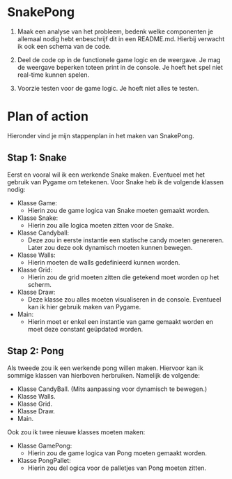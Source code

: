# SnakePong
1. Maak een analyse van het probleem, bedenk welke componenten je allemaal nodig hebt enbeschrijf  dit in een README.md. Hierbij verwacht ik ook een schema van de code.

2. Deel de code op in de functionele game logic en de weergave. Je mag de weergave beperken toteen print in de console. Je hoeft het spel niet real-time kunnen spelen.

3. Voorzie testen voor de game logic. Je hoeft niet alles te testen.

# Plan of action
Hieronder vind je mijn stappenplan in het maken van SnakePong.
## Stap 1: Snake
Eerst en vooral wil ik een werkende Snake maken. Eventueel met het gebruik van Pygame om tetekenen. Voor Snake heb ik de volgende klassen nodig:

* Klasse Game:
    * Hierin zou de game logica van Snake moeten gemaakt worden.
* Klasse Snake:
    * Hierin zou alle logica moeten zitten voor de Snake.
* Klasse Candyball:
    * Deze zou in eerste instantie een statische candy moeten genereren. Later zou deze ook dynamisch moeten kunnen bewegen.
* Klasse Walls:
    * Hierin moeten de walls gedefinieerd kunnen worden.
* Klasse Grid:
    * Hierin zou de grid moeten zitten die getekend moet worden op het scherm.
* Klasse Draw:
    * Deze klasse zou alles moeten visualiseren in de console. Eventueel kan ik hier gebruik maken van Pygame.
* Main:
    * Hierin moet er enkel een instantie van game gemaakt worden en moet deze constant geüpdated worden.
## Stap 2: Pong
Als tweede zou ik een werkende pong willen maken. Hiervoor kan ik sommige klassen van hierboven herbruiken. Namelijk de volgende:
* Klasse CandyBall. (Mits aanpassing voor dynamisch te bewegen.)
* Klasse Walls.
* Klasse Grid.
* Klasse Draw.
* Main.

Ook zou ik twee nieuwe klasses moeten maken:

* Klasse GamePong:
    * Hierin zou de game logica van Pong moeten gemaakt worden.
* Klasse PongPallet:
    * Hierin zou del ogica voor de palletjes van Pong moeten zitten.